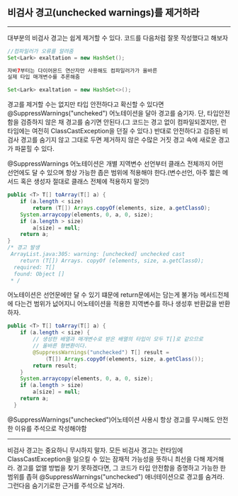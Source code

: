 ## 비검사 경고(unchecked warnings)를 제거하라

---

대부분의 비검사 경고는 쉽게 제거할 수 있다. 코드를 다음처럼 잘못 작성했다고 해보자

```java
//컴파일러가 오류를 알려줌
Set<Lark> exaltation = new HashSet();

자바7부터는 다이어몬드 연산자만 사용해도 컴파일러가가 올바른
실제 타입 매개변수를 추론해줌

Set<Lark> exaltation = new HashSet<>();
```

경고를 제거할 수는 없지만 타입 안전하다고 확신할 수 있다면 @SuppressWarnings("uncheked") 어노테이션을 달아 경고를 숨기자. 단, 타입안전함을 검증하지 않은 채 경고를 숨기면 안된다.(그 코드는 경고 없이 컴파일되겠지만, 런타임에는 여전히 ClassCastException을 던질 수 있다.) 반대로 안전하다고 검증된 비검사 경고를 숨기지 않고 그대로 두면 제거하지 않은 수많은 거짓 경고 속에 새로운 경고가 파묻힐 수 있다.<br>

@SuppressWarnings 어노테이션은 개별 지역변수 선언부터 클래스 전체까지 어떤 선언에도 달 수 있으며 항상 가능한 좁은 범위에 적용해야 한다.(변수선언, 아주 짧은 메서드 혹은 생성자 절대로 클래스 전체에 적용하지 말것!)

```java
public <T> T[] toArray(T[] a) {
	if (a.length < size)
		return (T[]) Arrays.copyOf(elements, size, a.getClassO);
	System.arraycopy(elements, 0, a, 0, size);
	if (a.length > size)
		a[size] = null;
	return a;
}
/* 경고 발생
 ArrayList.java:305: warning: [unchecked] unchecked cast
	return (T[]) Arrays. copyOf (elements, size, a.getClassO);
  required: T[]
  found: Object []
 * /
```

어노테이션은 선언문에만 달 수 있기 떄문에 return문에서는 담는게 불가능 메서드전체에 다는건 범위가 넚어지니 어노테이션을 적용한 지역변수를 하나 생성후 반환값을 반환하자.

```java
public <T> T[] toArray(T[] a) {
	if (a.length < size) {
		// 생성한 배열과 매개변수로 받은 배열의 타입이 모두 T[]로 같으므로
		// 올바른 형변환이다.
		@SuppressWarnings("unchecked") T[] result =
			(T[]) Arrays.copyOf(elements, size, a.getClass());
		return result;
	}
	System.arraycopy(elements, 0, a, 0, size);
	if (a.length > size)
		a[size] = null;
	return a;
  }
```

@SuppressWarnings("unchecked")어노테이션 사용시 항상 경고를 무시해도 안전한 이유를 주석으로 작성해야함

---

비검사 경고는 중요하니 무시하지 말자. 모든 비검사 경고는 런타임에 ClassCastException을 일으킬 수 있는 잠재적 가능성을 뜻하니 최선을 다해 제거해라. 경고를 없앨 방법을 찾기 못하겠다면, 그 코드가 타입 안전함을 증명하고 가능한 한 범위를 좁혀 @SuppressWarnings("unchecked") 애너테이션으로 경고를 숨겨라. 그런다음 숨기기로한 근거를 주석으로 남겨라.
